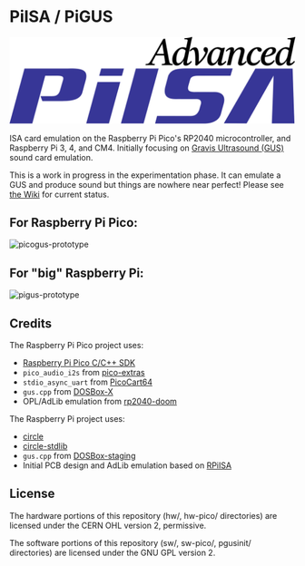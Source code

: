 # PiISA / PiGUS

![PiISA Logo](piisa-logo.svg)

ISA card emulation on the Raspberry Pi Pico's RP2040 microcontroller, and Raspberry Pi 3, 4, and CM4. Initially focusing on [Gravis Ultrasound (GUS)](https://en.wikipedia.org/wiki/Gravis_Ultrasound) sound card emulation.

This is a work in progress in the experimentation phase. It can emulate a GUS and produce sound but things are nowhere near perfect! Please see [the Wiki](https://github.com/polpo/pigus/wiki) for current status.

## For Raspberry Pi Pico:

![picogus-prototype](https://user-images.githubusercontent.com/1544908/182006174-71a1792d-ac5b-4c2b-8e61-94a05a0ef55c.jpg)

## For "big" Raspberry Pi:

![pigus-prototype](https://user-images.githubusercontent.com/1544908/182006165-61aa58a7-d336-4c86-becf-883b1548bee1.jpg)

## Credits

The Raspberry Pi Pico project uses:

* [Raspberry Pi Pico C/C++ SDK](https://github.com/raspberrypi/pico-sdk)
* `pico_audio_i2s` from [pico-extras](https://github.com/raspberrypi/pico-extras)
* `stdio_async_uart` from [PicoCart64](https://github.com/kbeckmann/PicoCart64)
* `gus.cpp` from [DOSBox-X](https://github.com/joncampbell123/dosbox-x)
* OPL/AdLib emulation from [rp2040-doom](https://github.com/kilograham/rp2040-doom)

The Raspberry Pi project uses:

* [circle](https://github.com/rsta2/circle) 
* [circle-stdlib](https://github.com/smuehlst/circle-stdlib)
* `gus.cpp` from [DOSBox-staging](https://github.com/dosbox-staging/dosbox-staging)
* Initial PCB design and AdLib emulation based on [RPiISA](https://github.com/eigenco/RPiISA)

## License

The hardware portions of this repository (hw/, hw-pico/ directories) are licensed under the CERN OHL version 2, permissive.

The software portions of this repository (sw/, sw-pico/, pgusinit/ directories) are licensed under the GNU GPL version 2.
